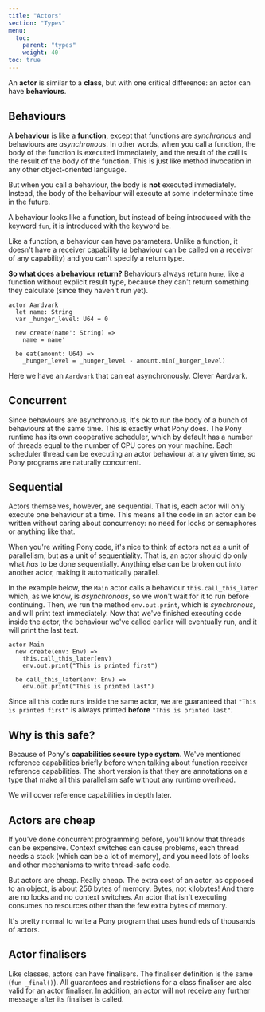 ```yaml
---
title: "Actors"
section: "Types"
menu:
  toc:
    parent: "types"
    weight: 40
toc: true
---
```


An __actor__ is similar to a __class__, but with one critical difference: an actor can have __behaviours__.

## Behaviours

A __behaviour__ is like a __function__, except that functions are _synchronous_ and behaviours are _asynchronous_. In other words, when you call a function, the body of the function is executed immediately, and the result of the call is the result of the body of the function. This is just like method invocation in any other object-oriented language.

But when you call a behaviour, the body is __not__ executed immediately. Instead, the body of the behaviour will execute at some indeterminate time in the future.

A behaviour looks like a function, but instead of being introduced with the keyword `fun`, it is introduced with the keyword `be`.

Like a function, a behaviour can have parameters. Unlike a function, it doesn't have a receiver capability (a behaviour can be called on a receiver of any capability) and you can't specify a return type.

__So what does a behaviour return?__ Behaviours always return `None`, like a function without explicit result type, because they can't return something they calculate (since they haven't run yet).

```pony
actor Aardvark
  let name: String
  var _hunger_level: U64 = 0

  new create(name': String) =>
    name = name'

  be eat(amount: U64) =>
    _hunger_level = _hunger_level - amount.min(_hunger_level)
```

Here we have an `Aardvark` that can eat asynchronously. Clever Aardvark.

## Concurrent

Since behaviours are asynchronous, it's ok to run the body of a bunch of behaviours at the same time. This is exactly what Pony does. The Pony runtime has its own cooperative scheduler, which by default has a number of threads equal to the number of CPU cores on your machine. Each scheduler thread can be executing an actor behaviour at any given time, so Pony programs are naturally concurrent.

## Sequential

Actors themselves, however, are sequential. That is, each actor will only execute one behaviour at a time. This means all the code in an actor can be written without caring about concurrency: no need for locks or semaphores or anything like that.

When you're writing Pony code, it's nice to think of actors not as a unit of parallelism, but as a unit of sequentiality. That is, an actor should do only what _has_ to be done sequentially. Anything else can be broken out into another actor, making it automatically parallel.

In the example below, the `Main` actor calls a behaviour `this.call_this_later` which, as we know, is _asynchronous_, so we won't wait for it to run before continuing. Then, we run the method `env.out.print`, which is _synchronous_, and will print text immediately. Now that we've finished executing code inside the actor, the behaviour we've called earlier will eventually run, and it will print the last text.

```pony
actor Main
  new create(env: Env) =>
    this.call_this_later(env)
    env.out.print("This is printed first")

  be call_this_later(env: Env) =>
    env.out.print("This is printed last")
```

Since all this code runs inside the same actor, we are guaranteed that `"This is printed first"` is always printed __before__ `"This is printed last"`.

## Why is this safe?

Because of Pony's __capabilities secure type system__. We've mentioned reference capabilities briefly before when talking about function receiver reference capabilities. The short version is that they are annotations on a type that make all this parallelism safe without any runtime overhead.

We will cover reference capabilities in depth later.

## Actors are cheap

If you've done concurrent programming before, you'll know that threads can be expensive. Context switches can cause problems, each thread needs a stack (which can be a lot of memory), and you need lots of locks and other mechanisms to write thread-safe code.

But actors are cheap. Really cheap. The extra cost of an actor, as opposed to an object, is about 256 bytes of memory. Bytes, not kilobytes! And there are no locks and no context switches. An actor that isn't executing consumes no resources other than the few extra bytes of memory.

It's pretty normal to write a Pony program that uses hundreds of thousands of actors.

## Actor finalisers

Like classes, actors can have finalisers. The finaliser definition is the same (`fun _final()`). All guarantees and restrictions for a class finaliser are also valid for an actor finaliser. In addition, an actor will not receive any further message after its finaliser is called.
